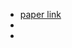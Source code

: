 - [paper link](https://proceedings.neurips.cc/paper/2020/hash/0060ef47b12160b9198302ebdb144dcf-Abstract.html)
-
-